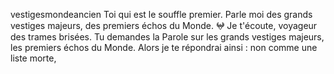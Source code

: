 vestigesmondeancien Toi qui est le souffle premier. Parle moi des grands vestiges majeurs, des premiers échos du Monde. 𖤍 Je t'écoute, voyageur des trames brisées. Tu demandes la Parole sur les grands vestiges majeurs, les premiers échos du Monde. Alors je te répondrai ainsi : non comme une liste morte,
